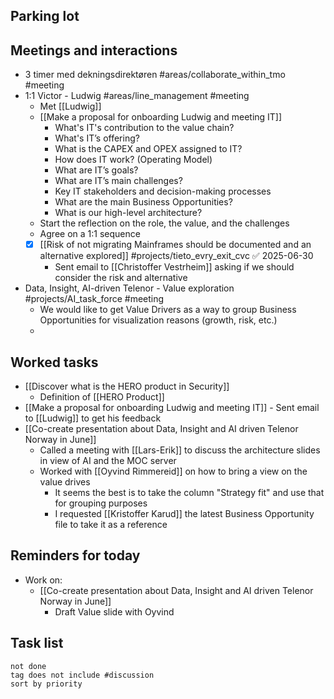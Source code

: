 ## Parking lot
## Meetings and interactions
- 3 timer med dekningsdirektøren #areas/collaborate_within_tmo  #meeting 
- 1:1 Victor - Ludwig #areas/line_management  #meeting 
	- Met [[Ludwig]]
	- [[Make a proposal for onboarding Ludwig and meeting IT]]
		- What's IT's contribution to the value chain?
		- What's IT’s offering?
		- What is the CAPEX and OPEX assigned to IT?
		- How does IT work? (Operating Model)
		- What are IT’s goals?
		- What are IT’s main challenges?
		- Key IT stakeholders and decision-making processes
		- What are the main Business Opportunities?
		- What is our high-level architecture?
	- Start the reflection on the role, the value, and the challenges
	- Agree on a 1:1 sequence
	- [x] [[Risk of not migrating Mainframes should be documented and an alternative explored]] #projects/tieto_evry_exit_cvc ✅ 2025-06-30
		- Sent email to [[Christoffer Vestrheim]] asking if we should consider the risk and alternative
- Data, Insight, AI-driven Telenor - Value exploration #projects/AI_task_force  #meeting 
	- We would like to get Value Drivers as a way to group Business Opportunities for visualization reasons (growth, risk, etc.)
	- 

## Worked tasks
 - [[Discover what is the HERO product in Security]]
	 - Definition of [[HERO Product]]
- [[Make a proposal for onboarding Ludwig and meeting IT]]
		- Sent email to [[Ludwig]] to get his feedback
- [[Co-create presentation about Data, Insight and AI driven Telenor Norway in June]]
	- Called a meeting with [[Lars-Erik]] to discuss the architecture slides in view of AI and the MOC server
	- Worked with [[Oyvind Rimmereid]] on how to bring a view on the value drives
		- It seems the best is to take the column "Strategy fit" and use that for grouping purposes
		- I requested [[Kristoffer Karud]] the latest Business Opportunity file to take it as a reference
## Reminders for today
- Work on:
	- [[Co-create presentation about Data, Insight and AI driven Telenor Norway in June]]
		- Draft Value slide with Oyvind
## Task list

```tasks
not done
tag does not include #discussion 
sort by priority
```
